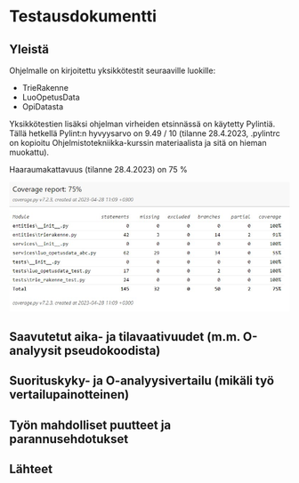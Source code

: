# **Testausdokumentti**

## **Yleistä**

Ohjelmalle on kirjoitettu yksikkötestit seuraaville luokille:
- TrieRakenne
- LuoOpetusData
- OpiDatasta

Yksikkötestien lisäksi ohjelman virheiden etsinnässä on käytetty Pylintiä. Tällä hetkellä Pylint:n hyvyysarvo on 9.49 / 10 (tilanne 28.4.2023, .pylintrc on kopioitu Ohjelmistotekniikka-kurssin materiaalista ja sitä on hieman muokattu).

Haaraumakattavuus (tilanne 28.4.2023) on 75 %

![haaraumakattavuus](https://github.com/vtonteri/Algoritmisovellus/blob/master/dokumentaatio/haaraumakattavuus.jpg)

## **Saavutetut aika- ja tilavaativuudet (m.m. O-analyysit pseudokoodista)**


## **Suorituskyky- ja O-analyysivertailu (mikäli työ vertailupainotteinen)**


## **Työn mahdolliset puutteet ja parannusehdotukset**


## **Lähteet**
